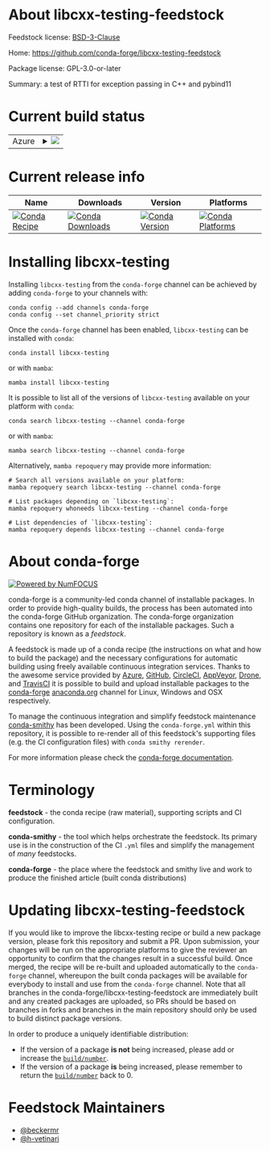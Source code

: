 About libcxx-testing-feedstock
==============================

Feedstock license: [BSD-3-Clause](https://github.com/conda-forge/libcxx-testing-feedstock/blob/main/LICENSE.txt)

Home: https://github.com/conda-forge/libcxx-testing-feedstock

Package license: GPL-3.0-or-later

Summary: a test of RTTI for exception passing in C++ and pybind11

Current build status
====================


<table>
    
  <tr>
    <td>Azure</td>
    <td>
      <details>
        <summary>
          <a href="https://dev.azure.com/conda-forge/feedstock-builds/_build/latest?definitionId=9567&branchName=main">
            <img src="https://dev.azure.com/conda-forge/feedstock-builds/_apis/build/status/libcxx-testing-feedstock?branchName=main">
          </a>
        </summary>
        <table>
          <thead><tr><th>Variant</th><th>Status</th></tr></thead>
          <tbody><tr>
              <td>osx_64_cxx_compiler_version16libcxx_major19</td>
              <td>
                <a href="https://dev.azure.com/conda-forge/feedstock-builds/_build/latest?definitionId=9567&branchName=main">
                  <img src="https://dev.azure.com/conda-forge/feedstock-builds/_apis/build/status/libcxx-testing-feedstock?branchName=main&jobName=osx&configuration=osx%20osx_64_cxx_compiler_version16libcxx_major19" alt="variant">
                </a>
              </td>
            </tr><tr>
              <td>osx_64_cxx_compiler_version16libcxx_major99</td>
              <td>
                <a href="https://dev.azure.com/conda-forge/feedstock-builds/_build/latest?definitionId=9567&branchName=main">
                  <img src="https://dev.azure.com/conda-forge/feedstock-builds/_apis/build/status/libcxx-testing-feedstock?branchName=main&jobName=osx&configuration=osx%20osx_64_cxx_compiler_version16libcxx_major99" alt="variant">
                </a>
              </td>
            </tr><tr>
              <td>osx_64_cxx_compiler_version17libcxx_major19</td>
              <td>
                <a href="https://dev.azure.com/conda-forge/feedstock-builds/_build/latest?definitionId=9567&branchName=main">
                  <img src="https://dev.azure.com/conda-forge/feedstock-builds/_apis/build/status/libcxx-testing-feedstock?branchName=main&jobName=osx&configuration=osx%20osx_64_cxx_compiler_version17libcxx_major19" alt="variant">
                </a>
              </td>
            </tr><tr>
              <td>osx_64_cxx_compiler_version17libcxx_major99</td>
              <td>
                <a href="https://dev.azure.com/conda-forge/feedstock-builds/_build/latest?definitionId=9567&branchName=main">
                  <img src="https://dev.azure.com/conda-forge/feedstock-builds/_apis/build/status/libcxx-testing-feedstock?branchName=main&jobName=osx&configuration=osx%20osx_64_cxx_compiler_version17libcxx_major99" alt="variant">
                </a>
              </td>
            </tr><tr>
              <td>osx_64_cxx_compiler_version18libcxx_major19</td>
              <td>
                <a href="https://dev.azure.com/conda-forge/feedstock-builds/_build/latest?definitionId=9567&branchName=main">
                  <img src="https://dev.azure.com/conda-forge/feedstock-builds/_apis/build/status/libcxx-testing-feedstock?branchName=main&jobName=osx&configuration=osx%20osx_64_cxx_compiler_version18libcxx_major19" alt="variant">
                </a>
              </td>
            </tr><tr>
              <td>osx_64_cxx_compiler_version18libcxx_major99</td>
              <td>
                <a href="https://dev.azure.com/conda-forge/feedstock-builds/_build/latest?definitionId=9567&branchName=main">
                  <img src="https://dev.azure.com/conda-forge/feedstock-builds/_apis/build/status/libcxx-testing-feedstock?branchName=main&jobName=osx&configuration=osx%20osx_64_cxx_compiler_version18libcxx_major99" alt="variant">
                </a>
              </td>
            </tr><tr>
              <td>osx_64_cxx_compiler_version19libcxx_major19</td>
              <td>
                <a href="https://dev.azure.com/conda-forge/feedstock-builds/_build/latest?definitionId=9567&branchName=main">
                  <img src="https://dev.azure.com/conda-forge/feedstock-builds/_apis/build/status/libcxx-testing-feedstock?branchName=main&jobName=osx&configuration=osx%20osx_64_cxx_compiler_version19libcxx_major19" alt="variant">
                </a>
              </td>
            </tr><tr>
              <td>osx_64_cxx_compiler_version19libcxx_major99</td>
              <td>
                <a href="https://dev.azure.com/conda-forge/feedstock-builds/_build/latest?definitionId=9567&branchName=main">
                  <img src="https://dev.azure.com/conda-forge/feedstock-builds/_apis/build/status/libcxx-testing-feedstock?branchName=main&jobName=osx&configuration=osx%20osx_64_cxx_compiler_version19libcxx_major99" alt="variant">
                </a>
              </td>
            </tr>
          </tbody>
        </table>
      </details>
    </td>
  </tr>
</table>

Current release info
====================

| Name | Downloads | Version | Platforms |
| --- | --- | --- | --- |
| [![Conda Recipe](https://img.shields.io/badge/recipe-libcxx--testing-green.svg)](https://anaconda.org/conda-forge/libcxx-testing) | [![Conda Downloads](https://img.shields.io/conda/dn/conda-forge/libcxx-testing.svg)](https://anaconda.org/conda-forge/libcxx-testing) | [![Conda Version](https://img.shields.io/conda/vn/conda-forge/libcxx-testing.svg)](https://anaconda.org/conda-forge/libcxx-testing) | [![Conda Platforms](https://img.shields.io/conda/pn/conda-forge/libcxx-testing.svg)](https://anaconda.org/conda-forge/libcxx-testing) |

Installing libcxx-testing
=========================

Installing `libcxx-testing` from the `conda-forge` channel can be achieved by adding `conda-forge` to your channels with:

```
conda config --add channels conda-forge
conda config --set channel_priority strict
```

Once the `conda-forge` channel has been enabled, `libcxx-testing` can be installed with `conda`:

```
conda install libcxx-testing
```

or with `mamba`:

```
mamba install libcxx-testing
```

It is possible to list all of the versions of `libcxx-testing` available on your platform with `conda`:

```
conda search libcxx-testing --channel conda-forge
```

or with `mamba`:

```
mamba search libcxx-testing --channel conda-forge
```

Alternatively, `mamba repoquery` may provide more information:

```
# Search all versions available on your platform:
mamba repoquery search libcxx-testing --channel conda-forge

# List packages depending on `libcxx-testing`:
mamba repoquery whoneeds libcxx-testing --channel conda-forge

# List dependencies of `libcxx-testing`:
mamba repoquery depends libcxx-testing --channel conda-forge
```


About conda-forge
=================

[![Powered by
NumFOCUS](https://img.shields.io/badge/powered%20by-NumFOCUS-orange.svg?style=flat&colorA=E1523D&colorB=007D8A)](https://numfocus.org)

conda-forge is a community-led conda channel of installable packages.
In order to provide high-quality builds, the process has been automated into the
conda-forge GitHub organization. The conda-forge organization contains one repository
for each of the installable packages. Such a repository is known as a *feedstock*.

A feedstock is made up of a conda recipe (the instructions on what and how to build
the package) and the necessary configurations for automatic building using freely
available continuous integration services. Thanks to the awesome service provided by
[Azure](https://azure.microsoft.com/en-us/services/devops/), [GitHub](https://github.com/),
[CircleCI](https://circleci.com/), [AppVeyor](https://www.appveyor.com/),
[Drone](https://cloud.drone.io/welcome), and [TravisCI](https://travis-ci.com/)
it is possible to build and upload installable packages to the
[conda-forge](https://anaconda.org/conda-forge) [anaconda.org](https://anaconda.org/)
channel for Linux, Windows and OSX respectively.

To manage the continuous integration and simplify feedstock maintenance
[conda-smithy](https://github.com/conda-forge/conda-smithy) has been developed.
Using the ``conda-forge.yml`` within this repository, it is possible to re-render all of
this feedstock's supporting files (e.g. the CI configuration files) with ``conda smithy rerender``.

For more information please check the [conda-forge documentation](https://conda-forge.org/docs/).

Terminology
===========

**feedstock** - the conda recipe (raw material), supporting scripts and CI configuration.

**conda-smithy** - the tool which helps orchestrate the feedstock.
                   Its primary use is in the construction of the CI ``.yml`` files
                   and simplify the management of *many* feedstocks.

**conda-forge** - the place where the feedstock and smithy live and work to
                  produce the finished article (built conda distributions)


Updating libcxx-testing-feedstock
=================================

If you would like to improve the libcxx-testing recipe or build a new
package version, please fork this repository and submit a PR. Upon submission,
your changes will be run on the appropriate platforms to give the reviewer an
opportunity to confirm that the changes result in a successful build. Once
merged, the recipe will be re-built and uploaded automatically to the
`conda-forge` channel, whereupon the built conda packages will be available for
everybody to install and use from the `conda-forge` channel.
Note that all branches in the conda-forge/libcxx-testing-feedstock are
immediately built and any created packages are uploaded, so PRs should be based
on branches in forks and branches in the main repository should only be used to
build distinct package versions.

In order to produce a uniquely identifiable distribution:
 * If the version of a package **is not** being increased, please add or increase
   the [``build/number``](https://docs.conda.io/projects/conda-build/en/latest/resources/define-metadata.html#build-number-and-string).
 * If the version of a package **is** being increased, please remember to return
   the [``build/number``](https://docs.conda.io/projects/conda-build/en/latest/resources/define-metadata.html#build-number-and-string)
   back to 0.

Feedstock Maintainers
=====================

* [@beckermr](https://github.com/beckermr/)
* [@h-vetinari](https://github.com/h-vetinari/)

